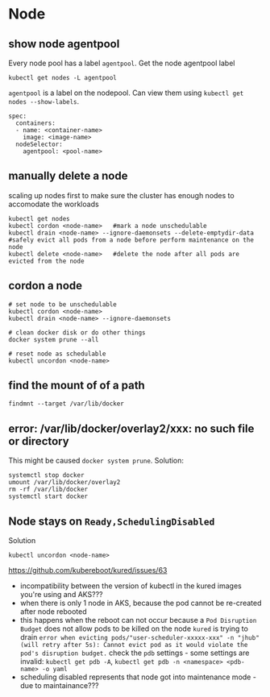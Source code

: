 # Node

## show node agentpool
Every node pool has a label `agentpool`. Get the node agentpool label
```
kubectl get nodes -L agentpool
```
`agentpool` is a label on the nodepool. Can view them using `kubectl get nodes --show-labels`.
```
spec:
  containers:
  - name: <container-name>
    image: <image-name>
  nodeSelector:
    agentpool: <pool-name>
```

## manually delete a node
scaling up nodes first to make sure the cluster has enough nodes to accomodate the workloads
```
kubectl get nodes
kubectl cordon <node-name>   #mark a node unschedulable
kubectl drain <node-name> --ignore-daemonsets --delete-emptydir-data  #safely evict all pods from a node before perform maintenance on the node
kubectl delete <node-name>   #delete the node after all pods are evicted from the node
```

## cordon a node
```
# set node to be unschedulable
kubectl cordon <node-name>
kubectl drain <node-name> --ignore-daemonsets

# clean docker disk or do other things
docker system prune --all

# reset node as schedulable
kubectl uncordon <node-name>
```

## find the mount of of a path
```
findmnt --target /var/lib/docker
```

## error: /var/lib/docker/overlay2/xxx: no such file or directory
This might be caused `docker system prune`. Solution:
```
systemctl stop docker
umount /var/lib/docker/overlay2
rm -rf /var/lib/docker
systemctl start docker
```

## Node stays on `Ready,SchedulingDisabled`
Solution
```
kubectl uncordon <node-name>
```
https://github.com/kubereboot/kured/issues/63
- incompatibility between the version of kubectl in the kured images you're using and AKS???
- when there is only 1 node in AKS, because the pod cannot be re-created after node rebooted
- this happens when the reboot can not occur because a `Pod Disruption Budget` does not allow pods to be killed on the node `kured` is trying to drain
  `error when evicting pods/"user-scheduler-xxxxx-xxx" -n "jhub" (will retry after 5s): Cannot evict pod as it would violate the pod's disruption budget.`
  check the `pdb` settings - some settings are invalid: `kubectl get pdb -A`, `kubectl get pdb -n <namespace> <pdb-name> -o yaml`
- scheduling disabled represents that node got into maintenance mode - due to maintainance???
